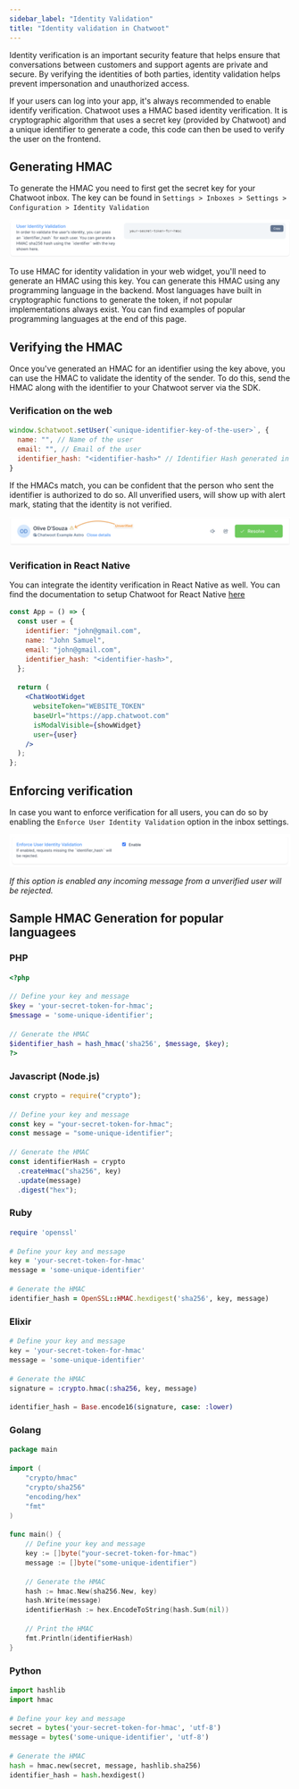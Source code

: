 ```yaml
---
sidebar_label: "Identity Validation"
title: "Identity validation in Chatwoot"
---
```


Identity verification is an important security feature that helps ensure that conversations between customers and support agents are private and secure. By verifying the identities of both parties, identity validation helps prevent impersonation and unauthorized access.

If your users can log into your app, it's always recommended to enable identify verification. Chatwoot uses a HMAC based identity verification. It is cryptographic algorithm that uses a secret key (provided by Chatwoot) and a unique identifier to generate a code, this code can then be used to verify the user on the frontend.

## Generating HMAC

To generate the HMAC you need to first get the secret key for your Chatwoot inbox. The key can be found in `Settings > Inboxes > Settings > Configuration > Identity Validation`

![HMAC Secret](./images/hmac-secret.png)

To use HMAC for identity validation in your web widget, you'll need to generate an HMAC using this key. You can generate this HMAC using any programming language in the backend. Most languages have built in cryptographic functions to generate the token, if not popular implementations always exist. You can find examples of popular programming languages at the end of this page.

## Verifying the HMAC

Once you've generated an HMAC for an identifier using the key above, you can use the HMAC to validate the identity of the sender. To do this, send the HMAC along with the identifier to your Chatwoot server via the SDK.

### Verification on the web

```js
window.$chatwoot.setUser(`<unique-identifier-key-of-the-user>`, {
  name: "", // Name of the user
  email: "", // Email of the user
  identifier_hash: "<identifier-hash>" // Identifier Hash generated in the previous step
}
```

If the HMACs match, you can be confident that the person who sent the identifier is authorized to do so. All unverified users, will show up with alert mark, stating that the identity is not verified.

![Unverified user](./images/unverified.png)

### Verification in React Native

You can integrate the identity verification in React Native as well. You can find the documentation to setup Chatwoot for React Native [here](/docs/product/channels/live-chat/integrations/react-native-widget)

```jsx
const App = () => {
  const user = {
    identifier: "john@gmail.com",
    name: "John Samuel",
    email: "john@gmail.com",
    identifier_hash: "<identifier-hash>",
  };

  return (
    <ChatWootWidget
      websiteToken="WEBSITE_TOKEN"
      baseUrl="https://app.chatwoot.com"
      isModalVisible={showWidget}
      user={user}
    />
  );
};
```

## Enforcing verification

In case you want to enforce verification for all users, you can do so by enabling the `Enforce User Identity Validation` option in the inbox settings.

![Enforce verification](./images/enforce-verification.png)

_If this option is enabled any incoming message from a unverified user will be rejected._

## Sample HMAC Generation for popular languagees

### PHP

```php
<?php

// Define your key and message
$key = 'your-secret-token-for-hmac';
$message = 'some-unique-identifier';

// Generate the HMAC
$identifier_hash = hash_hmac('sha256', $message, $key);
?>

```

### Javascript (Node.js)

```js
const crypto = require("crypto");

// Define your key and message
const key = "your-secret-token-for-hmac";
const message = "some-unique-identifier";

// Generate the HMAC
const identifierHash = crypto
  .createHmac("sha256", key)
  .update(message)
  .digest("hex");
```

### Ruby

```ruby
require 'openssl'

# Define your key and message
key = 'your-secret-token-for-hmac'
message = 'some-unique-identifier'

# Generate the HMAC
identifier_hash = OpenSSL::HMAC.hexdigest('sha256', key, message)
```

### Elixir

```elixir
# Define your key and message
key = 'your-secret-token-for-hmac'
message = 'some-unique-identifier'

# Generate the HMAC
signature = :crypto.hmac(:sha256, key, message)

identifier_hash = Base.encode16(signature, case: :lower)
```

### Golang

```go
package main

import (
	"crypto/hmac"
	"crypto/sha256"
	"encoding/hex"
	"fmt"
)

func main() {
	// Define your key and message
	key := []byte("your-secret-token-for-hmac")
	message := []byte("some-unique-identifier")

	// Generate the HMAC
	hash := hmac.New(sha256.New, key)
	hash.Write(message)
	identifierHash := hex.EncodeToString(hash.Sum(nil))

	// Print the HMAC
	fmt.Println(identifierHash)
}

```

### Python

```py
import hashlib
import hmac

# Define your key and message
secret = bytes('your-secret-token-for-hmac', 'utf-8')
message = bytes('some-unique-identifier', 'utf-8')

# Generate the HMAC
hash = hmac.new(secret, message, hashlib.sha256)
identifier_hash = hash.hexdigest()
```
